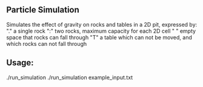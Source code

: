 ## Particle Simulation

Simulates the effect of gravity on rocks and tables in a 2D pit, expressed by:
"." a single rock
":" two rocks, maximum capacity for each 2D cell
" " empty space that rocks can fall through
"T" a table which can not be moved, and which rocks can not fall through

## Usage:
./run_simulation
./run_simulation example_input.txt
